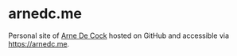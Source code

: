 # arnedc.me

Personal site of [Arne De Cock](https://github.com/arndc) hosted on GitHub and accessible via https://arnedc.me.
